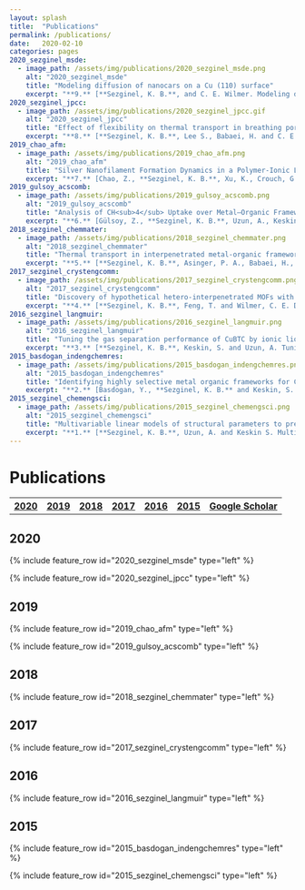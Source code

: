 ```yaml
---
layout: splash
title:  "Publications"
permalink: /publications/
date:   2020-02-10
categories: pages
2020_sezginel_msde:
  - image_path: /assets/img/publications/2020_sezginel_msde.png
    alt: "2020_sezginel_msde"
    title: "Modeling diffusion of nanocars on a Cu (110) surface"
    excerpt: "**9.** [**Sezginel, K. B.**, and C. E. Wilmer. Modeling diffusion of nanocars on a Cu (110) surface. *Molecular Systems Design & Engineering*, **(2020)**.](https://pubs.rsc.org/en/content/articlelanding/2020/me/c9me00171a)"
2020_sezginel_jpcc:
  - image_path: /assets/img/publications/2020_sezginel_jpcc.gif
    alt: "2020_sezginel_jpcc"
    title: "Effect of flexibility on thermal transport in breathing porous crystals"
    excerpt: "**8.** [**Sezginel, K. B.**, Lee S., Babaei, H. and C. E. Wilmer. Effect of flexibility on thermal transport in breathing porous crystals. *Journal of Physical Chemistry C*, 124, 18604–18608, **(2020)**.](https://pubs.rsc.org/en/content/articlelanding/2020/me/c9me00171a)"
2019_chao_afm:
  - image_path: /assets/img/publications/2019_chao_afm.png
    alt: "2019_chao_afm"
    title: "Silver Nanofilament Formation Dynamics in a Polymer‐Ionic Liquid Thin Film by Direct Write"
    excerpt: "**7.** [Chao, Z., **Sezginel, K. B.**, Xu, K., Crouch, G. M., Gray, A. E., Wilmer, C. E., Bohn, P. W., Go, D. B., and Fullerton-Shirey, S. K. Silver Nanofilament Formation Dynamics in a Polymer‐Ionic Liquid Thin Film by Direct Write *Advanced Functional Materials*, **(2019)**.](https://onlinelibrary.wiley.com/doi/abs/10.1002/adfm.201907950)"
2019_gulsoy_acscomb:
  - image_path: /assets/img/publications/2019_gulsoy_acscomb.png
    alt: "2019_gulsoy_acscomb"
    title: "Analysis of CH<sub>4</sub> Uptake over Metal–Organic Frameworks Using Data-Mining Tools"
    excerpt: "**6.** [Gülsoy, Z., **Sezginel, K. B.**, Uzun, A., Keskin, S., Yıldırım, R. Analysis of CH<sub>4</sub> Uptake over Metal–Organic Frameworks Using Data-Mining Tools. *ACS Combinatorial Science* **(2019)**.](https://pubs.acs.org/doi/abs/10.1021/acscombsci.8b00150)"
2018_sezginel_chemmater:
  - image_path: /assets/img/publications/2018_sezginel_chemmater.png
    alt: "2018_sezginel_chemmater"
    title: "Thermal transport in interpenetrated metal-organic frameworks"
    excerpt: "**5.** [**Sezginel, K. B.**, Asinger, P. A., Babaei, H., & Wilmer, C. E. Thermal transport in interpenetrated metal-organic frameworks. *Chemistry of Materials* **(2018)**.](http://pubs.acs.org/doi/abs/10.1021/acs.chemmater.7b05015)"
2017_sezginel_crystengcomm:
  - image_path: /assets/img/publications/2017_sezginel_crystengcomm.png
    alt: "2017_sezginel_crystengcomm"
    title: "Discovery of hypothetical hetero-interpenetrated MOFs with arbitrarily dissimilar topologies and unit cell shapes"
    excerpt: "**4.** [**Sezginel, K. B.**, Feng, T. and Wilmer, C. E. Discovery of hypothetical hetero-interpenetrated MOFs with arbitrarily dissimilar topologies and unit cell shapes. *CrystEngComm* 19.31 **(2017)**: 4497-4504.](http://pubs.rsc.org/en/content/articlelanding/2017/ce/c7ce00290d)"
2016_sezginel_langmuir:
  - image_path: /assets/img/publications/2016_sezginel_langmuir.png
    alt: "2016_sezginel_langmuir"
    title: "Tuning the gas separation performance of CuBTC by ionic liquid incorporation"
    excerpt: "**3.** [**Sezginel, K. B.**, Keskin, S. and Uzun, A. Tuning the gas separation performance of CuBTC by ionic liquid incorporation. *Langmuir* 32.4 **(2016)**: 1139-1147.](https://pubs.acs.org/doi/abs/10.1021/acs.langmuir.5b04123)"
2015_basdogan_indengchemres:
  - image_path: /assets/img/publications/2015_basdogan_indengchemres.png
    alt: "2015_basdogan_indengchemres"
    title: "Identifying highly selective metal organic frameworks for CH<sub>4</sub>/H<sub>2</sub> separations using computational tools"
    excerpt: "**2.** [Basdogan, Y., **Sezginel, K. B.** and Keskin, S. Identifying highly selective metal organic frameworks for CH<sub>4</sub>/H<sub>2</sub> separations using computational tools. *Industrial & Engineering Chemistry Research* 54.34 **(2015)**: 8479-8491.](https://pubs.acs.org/doi/abs/10.1021/acs.iecr.5b01901)"
2015_sezginel_chemengsci:
  - image_path: /assets/img/publications/2015_sezginel_chemengsci.png
    alt: "2015_sezginel_chemengsci"
    title: "Multivariable linear models of structural parameters to predict methane uptake in metal–organic frameworks"
    excerpt: "**1.** [**Sezginel, K. B.**, Uzun, A. and Keskin S. Multivariable linear models of structural parameters to predict methane uptake in metal–organic frameworks. *Chemical Engineering Science* 124 **(2015)**: 125-134.](https://www.sciencedirect.com/science/article/pii/S0009250914006022)"
---
```

<p> </p>

Publications
============

<table style="width:100%">
  <tr>
    <th><a href="#2020" class="btn btn--info">2020</a></th>
    <th><a href="#2019" class="btn btn--primary">2019</a></th>
    <th><a href="#2018" class="btn btn--primary">2018</a></th>
    <th><a href="#2017" class="btn btn--primary">2017</a></th>
    <th><a href="#2016" class="btn btn--primary">2016</a></th>
    <th><a href="#2015" class="btn btn--primary">2015</a></th>
    <th><a href="https://scholar.google.com/citations?user=6ak9FqIAAAAJ&hl=en&oi=ao" class="btn btn--warning">Google Scholar</a></th>
  </tr>
</table>

## 2020

{% include feature_row id="2020_sezginel_msde" type="left" %}

{% include feature_row id="2020_sezginel_jpcc" type="left" %}

## 2019

{% include feature_row id="2019_chao_afm" type="left" %}

{% include feature_row id="2019_gulsoy_acscomb" type="left" %}

## 2018

{% include feature_row id="2018_sezginel_chemmater" type="left" %}

## 2017

{% include feature_row id="2017_sezginel_crystengcomm" type="left" %}

## 2016

{% include feature_row id="2016_sezginel_langmuir" type="left" %}

## 2015

{% include feature_row id="2015_basdogan_indengchemres" type="left" %}

{% include feature_row id="2015_sezginel_chemengsci" type="left" %}
